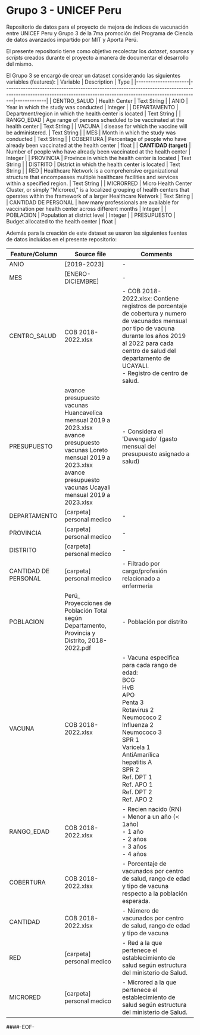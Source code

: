 # Grupo 3 - UNICEF Peru

Repositorio de datos para el proyecto de mejora de índices de vacunación entre UNICEF Peru y Grupo 3 de la 7ma promoción del Programa de Ciencia de datos avanzados impartido por MIT y Aporta Perú.

El presente repositorio tiene como objetivo recolectar los *dataset*, *sources* y *scripts* creados durante el proyecto a manera de documentar el desarrollo del mismo.

El Grupo 3 se encargó de crear un dataset considerando las siguientes variables (features):
| Variable             | Description                                                                                                                                                    | Type        |
|----------------------|----------------------------------------------------------------------------------------------------------------------------------------------------------------|-------------|
| CENTRO_SALUD         | Health Center                                                                                                                                                  | Text String |
| ANIO                 | Year in which the study was conducted                                                                                                                          | Integer     |
| DEPARTAMENTO         | Department/region in which the health center is located                                                                                                        | Text String |
| RANGO_EDAD           | Age range of persons scheduled to be vaccinated at the health center                                                                                           | Text String |
| VACUNA           | disease for which the vaccine will be administered.                                                                                                            | Text String |
| MES                  | Month in which the study was conducted                                                                                                                         | Text String |
| COBERTURA            | Percentage of people who have already been vaccinated at the health center                                                                                     | float       |
| **CANTIDAD (target)**             | Number of people who have already been vaccinated at the health center                                                                                         | Integer     |
| PROVINCIA            | Province in which the health center is located                                                                                                                 | Text String |
| DISTRITO             | District in which the health center is located                                                                                                                 | Text String |
| RED                  | Healthcare Network is a comprehensive organizational structure that encompasses multiple healthcare facilities and services within a specified region.         | Text String |
| MICRORRED            | Micro Health Center Cluster, or simply "Microred," is a localized grouping of health centers that operates within the framework of a larger Healthcare Network | Text String |
| CANTIDAD DE PERSONAL | how many professionals are available for vaccination per health center across different months                                                                 | Integer     |
| POBLACION            | Population at district level                                                                                                                                   | Integer     |
| PRESUPUESTO          | Budget allocated to the health center                                                                                                                          | float       |

Además para la creación de este dataset se usaron las siguientes fuentes de datos incluidas en el presente repositorio:

| Feature/Column       | Source file                                                                                                                                                                                     | Comments                                                                                                                                                                                                                                                                          |
|----------------------|-------------------------------------------------------------------------------------------------------------------------------------------------------------------------------------------------|-----------------------------------------------------------------------------------------------------------------------------------------------------------------------------------------------------------------------------------------------------------------------------------|
| ANIO                 | [2019-2023]                                                                                                                                                                                     | -                                                                                                                                                                                                                                                                                 |
| MES                  | [ENERO-DICIEMBRE]                                                                                                                                                                               | -                                                                                                                                                                                                                                                                                 |
| CENTRO_SALUD         | COB 2018-2022.xlsx                                                                                                                                                                              | - COB 2018-2022.xlsx: Contiene registros de porcentaje de cobertura y numero de vacunados mensual por tipo de vacuna durante los años 2019 al 2022 para cada centro de salud del departamento de UCAYALI.<br/>- Registro de centro de salud.                                      |
| PRESUPUESTO          | avance presupuesto vacunas Huancavelica mensual 2019 a 2023.xlsx<br/>avance presupuesto vacunas Loreto mensual 2019 a 2023.xlsx<br/>avance presupuesto vacunas Ucayali mensual 2019 a 2023.xlsx | - Considera el 'Devengado' (gasto mensual del presupuesto asignado a salud)                                                                                                                                                                                                       |
| DEPARTAMENTO         | [carpeta] personal medico                                                                                                                                                                       | -                                                                                                                                                                                                                                                                                 |
| PROVINCIA            | [carpeta] personal medico                                                                                                                                                                       | -                                                                                                                                                                                                                                                                                 |
| DISTRITO             | [carpeta] personal medico                                                                                                                                                                       | -                                                                                                                                                                                                                                                                                 |
| CANTIDAD DE PERSONAL | [carpeta] personal medico                                                                                                                                                                       | - Filtrado por cargo/profesión relacionado a enfermeria                                                                                                                                                                                                                           |
| POBLACION            | Perú_ Proyecciones de Población Total según Departamento, Provincia y Distrito, 2018-2022.pdf                                                                                                   | - Población por distrito                                                                                                                                                                                                                                                          |
| VACUNA               | COB 2018-2022.xlsx                                                                                                                                                                              | - Vacuna especifica para cada rango de edad:<br/>BCG<br/>HvB<br/>APO<br/>Penta 3<br/>Rotavirus 2<br/>Neumococo 2<br/>Influenza 2<br/>Neumococo 3<br/>SPR 1<br/>Varicela 1<br/>AntiAmarílica<br/>hepatitis A<br/>SPR 2<br/>Ref. DPT 1<br/>Ref. APO 1<br/>Ref. DPT 2<br/>Ref. APO 2 |
| RANGO_EDAD           | COB 2018-2022.xlsx                                                                                                                                                                              | - Recien nacido (RN)<br/>- Menor a un año (< 1año)<br/>- 1 año<br/>- 2 años<br/>- 3 años<br/>- 4 años                                                                                                                                                                             |
| COBERTURA            | COB 2018-2022.xlsx                                                                                                                                                                              | - Porcentaje de vacunados por centro de salud, rango de edad y tipo de vacuna respecto a la población esperada.                                                                                                                                                                   |
| CANTIDAD             | COB 2018-2022.xlsx                                                                                                                                                                              | - Número de vacunados por centro de salud, rango de edad y tipo de vacuna                                                                                                                                                                                                         |
| RED                  | [carpeta] personal medico                                                                                                                                                                       | - Red a la que pertenece el establecimiento de salud según estructura del ministerio de Salud.                                                                                                                                                                                    |
| MICRORED             | [carpeta] personal medico                                                                                                                                                                       | - Microred a la que pertenece el establecimiento de salud según estructura del ministerio de Salud.                                                                                                                                                                               |

####-EOF-

